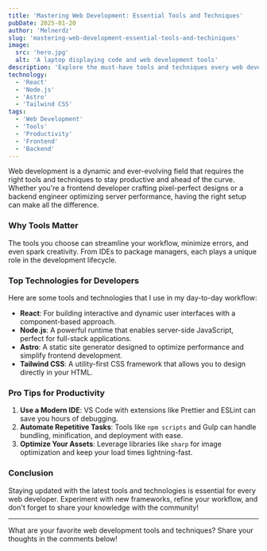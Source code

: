 ```yaml
---
title: 'Mastering Web Development: Essential Tools and Techniques'
pubDate: 2025-01-20
author: 'Melnerdz'
slug: 'mastering-web-development-essential-tools-and-techiniques'
image:
  src: 'hero.jpg'
  alt: 'A laptop displaying code and web development tools'
description: 'Explore the must-have tools and techniques every web developer should know to boost productivity and create stunning websites.'
technology:
  - 'React'
  - 'Node.js'
  - 'Astro'
  - 'Tailwind CSS'
tags:
  - 'Web Development'
  - 'Tools'
  - 'Productivity'
  - 'Frontend'
  - 'Backend'
---
```


Web development is a dynamic and ever-evolving field that requires the right tools and techniques to stay productive and ahead of the curve. Whether you're a frontend developer crafting pixel-perfect designs or a backend engineer optimizing server performance, having the right setup can make all the difference.

### Why Tools Matter

The tools you choose can streamline your workflow, minimize errors, and even spark creativity. From IDEs to package managers, each plays a unique role in the development lifecycle.

### Top Technologies for Developers

Here are some tools and technologies that I use in my day-to-day workflow:

- **React**: For building interactive and dynamic user interfaces with a component-based approach.
- **Node.js**: A powerful runtime that enables server-side JavaScript, perfect for full-stack applications.
- **Astro**: A static site generator designed to optimize performance and simplify frontend development.
- **Tailwind CSS**: A utility-first CSS framework that allows you to design directly in your HTML.

### Pro Tips for Productivity

1. **Use a Modern IDE**: VS Code with extensions like Prettier and ESLint can save you hours of debugging.
2. **Automate Repetitive Tasks**: Tools like `npm scripts` and Gulp can handle bundling, minification, and deployment with ease.
3. **Optimize Your Assets**: Leverage libraries like `sharp` for image optimization and keep your load times lightning-fast.

### Conclusion

Staying updated with the latest tools and technologies is essential for every web developer. Experiment with new frameworks, refine your workflow, and don't forget to share your knowledge with the community!

---

What are your favorite web development tools and techniques? Share your thoughts in the comments below!

